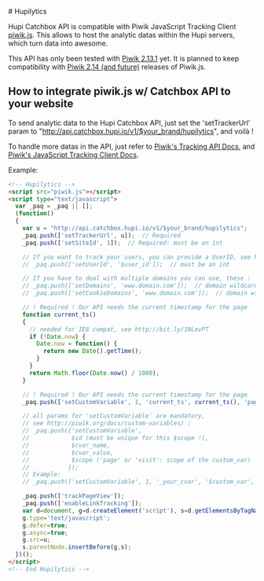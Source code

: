 # Hupilytics

Hupi Catchbox API is compatible with Piwik JavaScript Tracking Client [piwik.js](https://github.com/piwik/piwik/blob/master/js/piwik.js). This allows to host the analytic datas within the Hupi servers, which turn data into awesome.

This API has only been tested with [Piwik 2.13.1](https://github.com/piwik/piwik/releases/tag/2.13.1) yet. It is planned to keep compatibility with [Piwik 2.14 (and future)](https://github.com/piwik/piwik/tags) releases of Piwik.js.

## How to integrate piwik.js w/ Catchbox API to your website

To send analytic data to the Hupi Catchbox API, just set the 'setTrackerUrl' param to "http://api.catchbox.hupi.io/v1/$your_brand/hupilytics", and voilà !

To handle more datas in the API, just refer to [Piwik's Tracking API Docs](http://developer.piwik.org/api-reference/tracking-api),
and [Piwik's JavaScript Tracking Client Docs](http://developer.piwik.org/api-reference/tracking-javascript).

Example:

```html
<!-- Hupilytics -->
<script src="piwik.js"></script>
<script type="text/javascript">
  var _paq = _paq || [];
  (function()
  {
    var u = "http://api.catchbox.hupi.io/v1/$your_brand/hupilytics";
    _paq.push(['setTrackerUrl', u]);  // Required
    _paq.push(['setSiteId', 1]);  // Required: must be an int

    // If you want to track your users, you can provide a UserID, see http://piwik.org/docs/user-id/
    // _paq.push(['setUserId', '$user_id']);  // must be an int

    // If you have to deal with multiple domains you can use, these :
    // _paq.push(['setDomains', 'www.domain.com']);  // domain wildcard works too: '.domain.com' or '*.domain.com'
    // _paq.push(['setCookieDomains', 'www.domain.com']);  // domain wildcard works too: '.domain.com' or '*.domain.com'

    // ! Required ! Our API needs the current timestamp for the page
    function current_ts()
    {
      // needed for IE8 compat, see http://bit.ly/1NLevPT
      if (!Date.now) {
        Date.now = function() {
          return new Date().getTime();
        }
      }
      return Math.floor(Date.now() / 1000);
    }

    // ! Required ! Our API needs the current timestamp for the page
    _paq.push(['setCustomVariable', 1, 'current_ts', current_ts(), 'page']);

    // all params for 'setCustomVariable' are mandatory,
    // see http://piwik.org/docs/custom-variables/ :
    // _paq.push(['setCustomVariable',
    //            $id (must be unique for this $scope !),
    //            $cvar_name,
    //            $cvar_value,
    //            $scope ('page' or 'visit': scope of the custom_var)
    //           ]);
    // Example:
    // _paq.push(['setCustomVariable', 1, '_your_cvar', '$custom_var', 'visit']);

    _paq.push(['trackPageView']);
    _paq.push(['enableLinkTracking']);
    var d=document, g=d.createElement('script'), s=d.getElementsByTagName('script')[0];
    g.type='text/javascript';
    g.defer=true;
    g.async=true;
    g.src=u;
    s.parentNode.insertBefore(g,s);
  })();
</script>
<!-- End Hupilytics -->
```

